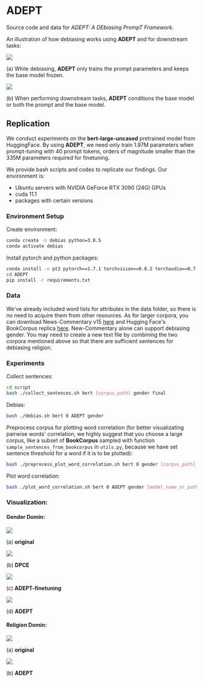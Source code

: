 # ADEPT

Source code and data for *ADEPT: A DEbiasing PrompT Framework*.

An illustration of how debiasing works using **ADEPT** and for downstream tasks:

![](figures/Figure1-a.png)

(a) While debiasing, **ADEPT** only trains the prompt parameters and keeps the base model frozen.

![](figures/Figure1-b.png)

(b) When performing downstream tasks, **ADEPT** conditions the base model or both the prompt and the base model.

## Replication

We conduct experiments on the **bert-large-uncased** pretrained model from HuggingFace. By using **ADEPT**, we need only train 1.97M parameters when prompt-tuning with 40 prompt tokens, orders of magnitude smaller than the 335M parameters required for finetuning.

We provide bash scripts and codes to replicate our findings. Our environment is:

* Ubuntu servers with NVIDIA GeForce RTX 3090 (24G) GPUs
* cuda 11.1
* packages with certain versions

### Environment Setup

Create environment:

```bash
conda create -n debias python=3.8.5
conda activate debias
```

Install pytorch and python packages:

```bash
conda install -n pt2 pytorch==1.7.1 torchvision==0.8.2 torchaudio==0.7.2 cudatoolkit=11.0 -c pytorch
cd ADEPT
pip install -r requirements.txt
```

### Data

We've already included word lists for attributes in the data folder, so there is no need to acquire them from other resources. As for larger corpora, you can download News-Commentary v15 [here](https://data.statmt.org/news-commentary/v15/documents.tgz) and Hugging Face's BookCorpus replica [here](https://storage.googleapis.com/huggingface-nlp/datasets/bookcorpus/bookcorpus.tar.bz2). New-Commentary alone can support debiasing gender. You may need to create a new text file by combining the two corpora mentioned above so that there are sufficient sentences for debiasing religion. 

### Experiments

Collect sentences:

```bash
cd script
bash ./collect_sentences.sh bert [corpus_path] gender final
```

Debias:

```bash
bash ./debias.sh bert 0 ADEPT gender
```

Preprocess corpus for plotting word correlation (for better visualizating pairwise words' correlation, we highly suggest that you choose a large corpus, like a subset of **BookCorpus** sampled with function `sample_sentences_from_bookcorpus` in `utils.py`, because we have set sentence threshold for a word if it is to be plotted):

```bash
bash ./preprocess_plot_word_correlation.sh bert 0 gender [corpus_path]
```

Plot word correlation:

```bash
bash ./plot_word_correlation.sh bert 0 ADEPT gender [model_name_or_path]
```

### Visualization:

#### Gender Domin:

![](figures/Figure2-a.png)

(a) **original**

![](figures/Figure2-b.png)

(b) **DPCE**

![](figures/Figure2-c.png)

(c) **ADEPT-finetuning**

![](figures/Figure2-d.png)

(d) **ADEPT**

#### Religion Domin:

![](figures/Figure3-a.png)

(a) **original**

![](figures/Figure3-b.png)

(b) **ADEPT**